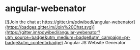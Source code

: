 # angular-webenator

[![Join the chat at https://gitter.im/pdwibedi/angular-webenator](https://badges.gitter.im/Join%20Chat.svg)](https://gitter.im/pdwibedi/angular-webenator?utm_source=badge&utm_medium=badge&utm_campaign=pr-badge&utm_content=badge)
Angular JS Website Generator
